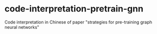 # code-interpretation-pretrain-gnn
Code interpretation in Chinese of paper "strategies for pre-training graph neural networks"


